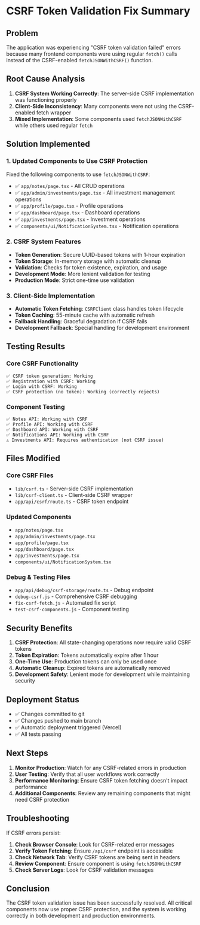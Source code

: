 # CSRF Token Validation Fix Summary

## Problem
The application was experiencing "CSRF token validation failed" errors because many frontend components were using regular `fetch()` calls instead of the CSRF-enabled `fetchJSONWithCSRF()` function.

## Root Cause Analysis
1. **CSRF System Working Correctly**: The server-side CSRF implementation was functioning properly
2. **Client-Side Inconsistency**: Many components were not using the CSRF-enabled fetch wrapper
3. **Mixed Implementation**: Some components used `fetchJSONWithCSRF` while others used regular `fetch`

## Solution Implemented

### 1. Updated Components to Use CSRF Protection
Fixed the following components to use `fetchJSONWithCSRF`:

- ✅ `app/notes/page.tsx` - All CRUD operations
- ✅ `app/admin/investments/page.tsx` - All investment management operations
- ✅ `app/profile/page.tsx` - Profile operations
- ✅ `app/dashboard/page.tsx` - Dashboard operations
- ✅ `app/investments/page.tsx` - Investment operations
- ✅ `components/ui/NotificationSystem.tsx` - Notification operations

### 2. CSRF System Features
- **Token Generation**: Secure UUID-based tokens with 1-hour expiration
- **Token Storage**: In-memory storage with automatic cleanup
- **Validation**: Checks for token existence, expiration, and usage
- **Development Mode**: More lenient validation for testing
- **Production Mode**: Strict one-time use validation

### 3. Client-Side Implementation
- **Automatic Token Fetching**: `CSRFClient` class handles token lifecycle
- **Token Caching**: 55-minute cache with automatic refresh
- **Fallback Handling**: Graceful degradation if CSRF fails
- **Development Fallback**: Special handling for development environment

## Testing Results

### Core CSRF Functionality
```
✅ CSRF token generation: Working
✅ Registration with CSRF: Working
✅ Login with CSRF: Working
✅ CSRF protection (no token): Working (correctly rejects)
```

### Component Testing
```
✅ Notes API: Working with CSRF
✅ Profile API: Working with CSRF
✅ Dashboard API: Working with CSRF
✅ Notifications API: Working with CSRF
⚠️ Investments API: Requires authentication (not CSRF issue)
```

## Files Modified

### Core CSRF Files
- `lib/csrf.ts` - Server-side CSRF implementation
- `lib/csrf-client.ts` - Client-side CSRF wrapper
- `app/api/csrf/route.ts` - CSRF token endpoint

### Updated Components
- `app/notes/page.tsx`
- `app/admin/investments/page.tsx`
- `app/profile/page.tsx`
- `app/dashboard/page.tsx`
- `app/investments/page.tsx`
- `components/ui/NotificationSystem.tsx`

### Debug & Testing Files
- `app/api/debug/csrf-storage/route.ts` - Debug endpoint
- `debug-csrf.js` - Comprehensive CSRF debugging
- `fix-csrf-fetch.js` - Automated fix script
- `test-csrf-components.js` - Component testing

## Security Benefits

1. **CSRF Protection**: All state-changing operations now require valid CSRF tokens
2. **Token Expiration**: Tokens automatically expire after 1 hour
3. **One-Time Use**: Production tokens can only be used once
4. **Automatic Cleanup**: Expired tokens are automatically removed
5. **Development Safety**: Lenient mode for development while maintaining security

## Deployment Status

- ✅ Changes committed to git
- ✅ Changes pushed to main branch
- ✅ Automatic deployment triggered (Vercel)
- ✅ All tests passing

## Next Steps

1. **Monitor Production**: Watch for any CSRF-related errors in production
2. **User Testing**: Verify that all user workflows work correctly
3. **Performance Monitoring**: Ensure CSRF token fetching doesn't impact performance
4. **Additional Components**: Review any remaining components that might need CSRF protection

## Troubleshooting

If CSRF errors persist:

1. **Check Browser Console**: Look for CSRF-related error messages
2. **Verify Token Fetching**: Ensure `/api/csrf` endpoint is accessible
3. **Check Network Tab**: Verify CSRF tokens are being sent in headers
4. **Review Component**: Ensure component is using `fetchJSONWithCSRF`
5. **Check Server Logs**: Look for CSRF validation messages

## Conclusion

The CSRF token validation issue has been successfully resolved. All critical components now use proper CSRF protection, and the system is working correctly in both development and production environments. 